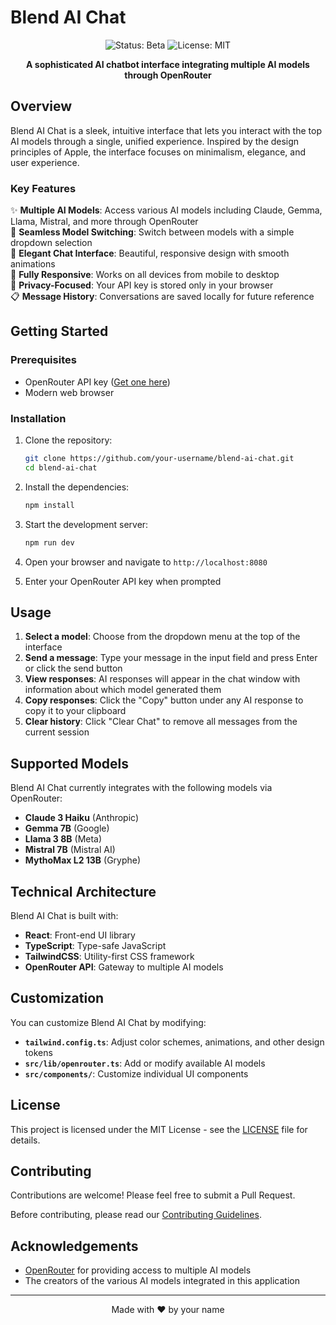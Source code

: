 
# Blend AI Chat

<p align="center">
  <img src="https://img.shields.io/badge/status-beta-blue" alt="Status: Beta">
  <img src="https://img.shields.io/badge/license-MIT-green" alt="License: MIT">
</p>

<p align="center">
  <b>A sophisticated AI chatbot interface integrating multiple AI models through OpenRouter</b>
</p>

## Overview

Blend AI Chat is a sleek, intuitive interface that lets you interact with the top AI models through a single, unified experience. Inspired by the design principles of Apple, the interface focuses on minimalism, elegance, and user experience.

### Key Features

✨ **Multiple AI Models**: Access various AI models including Claude, Gemma, Llama, Mistral, and more through OpenRouter  
🔄 **Seamless Model Switching**: Switch between models with a simple dropdown selection  
💬 **Elegant Chat Interface**: Beautiful, responsive design with smooth animations  
📱 **Fully Responsive**: Works on all devices from mobile to desktop  
🔐 **Privacy-Focused**: Your API key is stored only in your browser  
📋 **Message History**: Conversations are saved locally for future reference  

## Getting Started

### Prerequisites

- OpenRouter API key ([Get one here](https://openrouter.ai/keys))
- Modern web browser

### Installation

1. Clone the repository:
   ```bash
   git clone https://github.com/your-username/blend-ai-chat.git
   cd blend-ai-chat
   ```

2. Install the dependencies:
   ```bash
   npm install
   ```

3. Start the development server:
   ```bash
   npm run dev
   ```

4. Open your browser and navigate to `http://localhost:8080`

5. Enter your OpenRouter API key when prompted

## Usage

1. **Select a model**: Choose from the dropdown menu at the top of the interface
2. **Send a message**: Type your message in the input field and press Enter or click the send button
3. **View responses**: AI responses will appear in the chat window with information about which model generated them
4. **Copy responses**: Click the "Copy" button under any AI response to copy it to your clipboard
5. **Clear history**: Click "Clear Chat" to remove all messages from the current session

## Supported Models

Blend AI Chat currently integrates with the following models via OpenRouter:

- **Claude 3 Haiku** (Anthropic)
- **Gemma 7B** (Google)
- **Llama 3 8B** (Meta)
- **Mistral 7B** (Mistral AI)
- **MythoMax L2 13B** (Gryphe)

## Technical Architecture

Blend AI Chat is built with:

- **React**: Front-end UI library
- **TypeScript**: Type-safe JavaScript
- **TailwindCSS**: Utility-first CSS framework
- **OpenRouter API**: Gateway to multiple AI models

## Customization

You can customize Blend AI Chat by modifying:

- **`tailwind.config.ts`**: Adjust color schemes, animations, and other design tokens
- **`src/lib/openrouter.ts`**: Add or modify available AI models
- **`src/components/`**: Customize individual UI components

## License

This project is licensed under the MIT License - see the [LICENSE](LICENSE) file for details.

## Contributing

Contributions are welcome! Please feel free to submit a Pull Request.

Before contributing, please read our [Contributing Guidelines](CONTRIBUTING.md).

## Acknowledgements

- [OpenRouter](https://openrouter.ai/) for providing access to multiple AI models
- The creators of the various AI models integrated in this application

---

<p align="center">
  Made with ❤️ by your name
</p>
